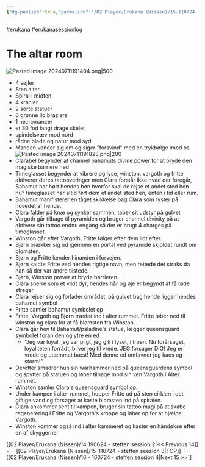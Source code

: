 ```yaml
---
{"dg-publish":true,"permalink":"/02 Player/Erukana (Nissen)/15-110724 - steffen seesion 3/"}
---
```


#erukana #erukanasessionlog 

# The altar room 
![Pasted image 20240711191404.png|500](/img/user/10%20Attachments/Pasted%20image%2020240711191404.png)
- 4 søjler 
- Sten alter 
- Spiral i midten 
- 4 kranier 
- 2 sorte statuer 
- 6 grønne ild braziers 
- 1 necromancer 
- et 30 fod langt drage skelet 
- spindelsvæv mod nord 
- rådne blade og natur mod syd 
- Manden vender sig om og siger "forsvind" med en trykbølge imod os
 ![Pasted image 20240711191828.png|200](/img/user/10%20Attachments/Pasted%20image%2020240711191828.png)
 - Clarabel begynder at channel bahamuts divine power for at bryde den magiske barriere ned 
 - Timeglasset begynder at vibrere og lyse, winston, vargoth og fritte aktiverer deres tattooveringer men Clara forstår ikke hvad der foregår, Bahamut har hørt hendes bøn hvorfor skal de rejse et andet sted hen nu? timeglasset har altid ført dem et andet sted hen, enten i tid eller rum. 
 - Bahamut manifisterer en tåget skikkelse bag Clara som ryster på hovedet af hende.
 - Clara falder på knæ og synker sammen, taber sit udstyr på gulvet
 - Vargoth går tilbage til pyramiden og bruger channel divinity på at aktivere sin tattoo endnu engang så der er brugt 4 charges på timeglasset. 
 - Winston går efter Vargoth, Fritte følger efter dem lidt efter.
 - Bjørn brækker sig ud igennem en portal ved pyramide skjoldet rundt om blomsten.
 - Bjørn og Fritte kender hinanden i forvejen.
 - Bjørn kaldte Fritte ved hendes rigtige navn, men rettede det straks da han så der var andre tilstede.
 - Bjørn, Winston prøver at bryde barrieren 
 - Clara snerre som et vildt dyr, hendes hår og øje er begyndt at få røde streger 
 - Clara rejser sig og forlader området, på gulvet bag hende ligger hendes bahamut symbol 
 - Fritte samler bahamut symbolet op
 - Fritte, Vargoth og Bjørn træder ind i alter rummet. Fritte løber ned til winston og clara for at få blomsten fra Winston. 
 - Clara går hen til Bahamut/paladine's statue, lægger queensguard symbolet foran den og ytre en ed 
	 - "Jeg var loyal, jeg var pligt, 
		jeg gik i lyset, i troen.
		Nu forårsaget, loyaliteten forrådt, bliver jeg til vrede.
		JEG forsager DIG! Jeg er vrede og utæmmet bæst!
		Med denne ed omfavner jeg kaos og storm!"
- Derefter smadrer hun sin warhammer ned på queensguardens symbol og spytter på statuen og løber tilbage mod sin ven Vargoth i Alter rummet. 
- Winston samler Clara's queensguard symbol op. 
- Under kampen i alter rummet, hopper Fritte ud på sten cirklen i det giftige vand og forsøger at kaste blomsten ind på spiralen. 
- Clara ankommer sent til kampen, bruger sin tattoo magi på at skabe regenerering i Fritte og Vargoth's kroppe og løber op for at hjælpe Vargoth.
- Winston kommer også ind i alter kammeret og kaster en håndøkse efter en af skyggerne.


[[02 Player/Erukana (Nissen)/14 190624 - steffen session 2\|<< Previous 14]] ----[[02 Player/Erukana (Nissen)/15-110724 - steffen seesion 3\|TOP]]---- [[02 Player/Erukana (Nissen)/16 - 160724 - steffen session 4\|Next 15 >>]]